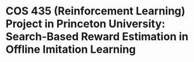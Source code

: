 # COS 435 (Reinforcement Learning) Project in Princeton University: Search-Based Reward Estimation in Offline Imitation Learning
